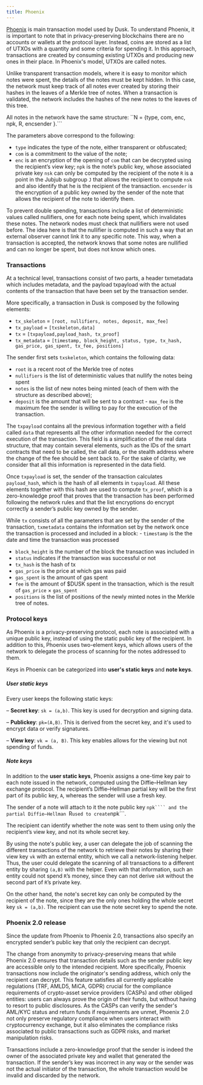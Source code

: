 ```yaml
---
title: Phoenix
---
```


<a href="https://github.com/dusk-network/phoenix/blob/master/docs/protocol.pdf" target="_blank" >Phoenix</a> is main transaction model used by Dusk. To understand Phoenix, it is important to note that in privacy-preserving blockchains there are no accounts or wallets at the protocol layer. Instead, coins are stored as a list of UTXOs with a quantity and some criteria for spending it. In this approach, transactions are created by consuming existing UTXOs and producing new ones in their place. In Phoenix's model, UTXOs are called notes.


Unlike transparent transaction models,  where it is easy to monitor which notes were spent, the details of the notes must be kept hidden. In this case, the network must keep track of all notes ever created by storing their hashes in the leaves of a Merkle tree of notes. When a transaction is validated, the network includes the hashes of the new notes to the leaves of this tree.

All notes in the network have the same structure:
``N = {type, com, enc, npk, R, encsender }.```


The parameters above correspond to the following:
- ```type``` indicates the type of the note, either transparent or obfuscated;
- ```com``` is a commitment to the value of the note; 
- ```enc``` is an encryption of the opening of ```com``` that can be decrypted using the recipient’s view key; 
```npk``` is the note’s public key, whose associated private key ```nsk``` can only be computed by the recipient of the note
```R``` is a point in the Jubjub subgroup ```J``` that allows the recipient to compute ```nsk``` and also identify that he is the recipient of the transaction. 
```encsender``` is the encryption of a public key owned by the sender of the note that allows the recipient of the note to identify them.


To prevent double spending, transactions include a list of deterministic values called nullifiers, one for each note being spent, which invalidates these notes. The network nodes must check that nullifiers were not used before. The idea here is that the nullifier is computed in such a way that an external observer cannot link it to any specific note. This way, when a transaction is accepted, the network knows that some notes are nullified and can no longer be spent, but does not know which ones.

### Transactions

At a technical level, transactions consist of two parts, a header txmetadata which includes metadata, and the payload txpayload with the actual contents of the transaction that have been set by the transaction sender.

More specifically, a transaction in Dusk is composed by the following elements:
- ```tx_skeleton``` = ```[root, nullifiers, notes, deposit, max_fee]```
- ```tx_payload``` = ```[txskeleton,data]```
- ```tx``` = ```[txpayload,payload_hash, tx_proof]```
- ```tx_metadata``` = ```[timestamp, block_height, status, type, tx_hash, gas_price, gas_spent, tx_fee, positions]```


The sender first sets ```txskeleton```, which contains the following data:
- ```root``` is a recent root of the Merkle tree of notes
- ```nullifiers``` is the list of deterministic values that nullify the notes being spent
- ```notes``` is the list of new notes being minted (each of them with the structure as described above);
- ```deposit``` is the amount that will be sent to a contract - ```max_fee``` is the maximum fee the sender is willing to pay for the execution of the transaction.

The ```txpayload``` contains all the previous information together with a field called ```data``` that represents all the other information needed for the correct execution of the transaction. This field is a simplification of the real data structure, that may contain several elements, such as the IDs of the smart contracts that need to be called, the call data, or the stealth address where the change of the fee should be sent back to. For the sake of clarity, we consider that all this information is represented in the data field.

Once ```txpayload``` is set, the sender of the transaction calculates ```payload_hash```, which is the hash of all elements in ```txpayload```. All these elements together with this hash are used to compute ```tx_proof```, which is a zero-knowledge proof that proves that the transaction has been performed following the network rules and that the list encryptions do encrypt correctly a sender’s public key owned by the sender. 

While ```tx``` consists of all the parameters that are set by the sender of the transaction, ```txmetadata``` contains the information set by the network once the transaction is processed and included in a block: - ```timestamp``` is the the date and time the transaction was processed
- ```block_height``` is the number of the block the transaction was included in
- ```status``` indicates if the transaction was successful or not
- ```tx_hash``` is the hash of tx
-  ```gas_price``` is the price at which gas was paid
-  ```gas_spent``` is the amount of gas spent
-  ```fee``` is the amount of $DUSK spent in the transaction, which is the result of ```gas_price``` × ```gas_spent```
-  ```positions``` is the list of positions of the newly minted notes in the Merkle tree of notes.



### Protocol keys
As Phoenix is a privacy-preserving protocol, each note is associated with a unique public key, instead of using the static public key of the recipient. In addition to this, Phoenix uses two-element keys, which allows users of the network to delegate the process of scanning for the notes addressed to them.

Keys in Phoenix can be categorized into **user's static keys** and **note keys**.

##### User static keys
Every user keeps the following static keys:

– **Secret key**: ```sk = (a,b)```. This key is used for decryption and signing data.

– **Publickey**: ```pk=(A,B)```. This is derived from the secret key, and it's used to encrypt data or verify signatures.

– **View key**: ```vk = (a, B)```. This key enables allows for the viewing but not spending of funds.

##### Note keys
In addition to the **user static keys**, Phoenix assigns a one-time key pair to each note issued in the network, computed using the Diffie–Hellman key exchange protocol. The recipient’s Diffie–Hellman partial key will be the first part of its public key, ```A```, whereas the sender will use a fresh key.

The sender of a note will attach to it the note public key ```npk```` and the partial Diffie–Hellman ```R``` used to create ```npk```.

The recipient can identify whether the note was sent to them using only the recipient’s view key, and not its whole secret key.

By using the note's public key, a user can delegate the job of scanning the different transactions of the network to retrieve their notes by sharing their view key ```vk``` with an external entity, which we call a network-listening helper. Thus, the user could delegate the scanning of all transactions to a different entity by sharing ```(a,B)``` with the helper. Even with that information, such an entity could not spend ```R```’s money, since they can not derive ```skR``` without the second part of ```R```’s private key.
 
On the other hand, the note's secret key can only be computed by the recipient of the note, since they are the only ones holding the whole secret key ```sk = (a,b)```. The recipient can use the note secret key to spend the note.


### Phoenix 2.0 release

Since the update from Phoenix to Phoenix 2.0, transactions also specify an encrypted sender’s public key that only the recipient can decrypt. 

The change from anonymity to privacy-preserving means that while Phoenix 2.0 ensures that transaction details such as the sender public key are accessible only to the intended recipient. More specifically, Phoenix transactions now include the originator's sending address, which only the recipient can decrypt. This feature satisfies all currently applicable regulations (TRF, AMLD5, MiCA, GDPR) crucial for the compliance requirements of crypto-asset service providers (CASPs) and other obliged entities: users can always prove the origin of their funds, but without having to resort to public disclosures. As the CASPs can verify the sender's AML/KYC status and return funds if requirements are unmet, Phoenix 2.0 not only preserve regulatory compliance when users interact with cryptocurrency exchange, but it also eliminates the compliance risks associated to public transactions such as GDPR risks, and market manipulation risks. 


Transactions include a zero-knowledge proof that the sender is indeed the owner of the associated private key and wallet that generated the transaction. If the sender’s key was incorrect in any way or the sender was not the actual initiator of the transaction, the whole transaction would be invalid and discarded by the network.